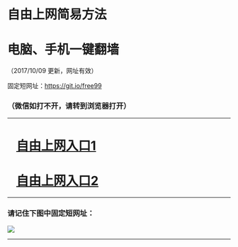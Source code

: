 ﻿# 自由上网简易方法

# 电脑、手机一键翻墙

（2017/10/09 更新，网址有效）

固定短网址：https://git.io/free99

### （微信如打不开，请转到浏览器打开）


***





# &nbsp;&nbsp; <a href="http://ft1799732617.fwq-tz-1001.info/fwqtz01.html?t=100900127386 " target="_blank">自由上网入口1</a>
# &nbsp;&nbsp; <a href="http://ft2223531762.fwq-tz-1002.info/fwqtz02.html?t=100900110156 " target="_blank">自由上网入口2</a>
***

### 请记住下图中固定短网址：

<img src="https://s3-us-west-2.amazonaws.com/fwq-1001/yjfq-20170905okok.png" /> 


***

